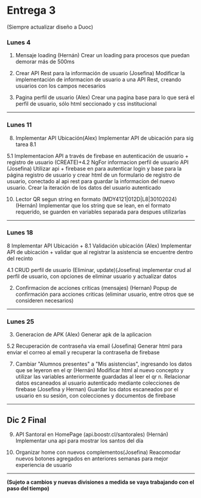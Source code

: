 # Entrega 3

(Siempre actualizar diseño a Duoc)
### Lunes 4
1. Mensaje loading (Hernán)
  Crear un loading para procesos que puedan demorar más de 500ms

5. Crear API Rest para la información de usuario (Josefina)
  Modificar la implementación de informacion de usuario a una API Rest, creando usuarios con los campos necesarios

4. Pagina perfil de usuario (Alex)
   Crear una pagina base para lo que será el perfil de usuario, sólo html seccionado y css institucional

___

### Lunes 11
8. Implementar API Ubicación(Alex)
Implementar API de ubicación para sig tarea 8.1 

5.1 Implementacion API a través de firebase en autenticación de usuario + registro de usuario (CREATE)+4.2 NgFor informacion perfil de usuario API (Josefina)
  Utilizar api + firebase en para autenticar login y base para la página registro de usuario y crear html de un formulario de registro de usuario, conectado al api rest para guardar la informacion del nuevo usuario.  Crear la iteración de los datos del usuario autenticado
  
10. Lector QR segun string en formato (MDY4121|012D|L8|30102024) (Hernán)
  Implementar que los string que se lean, en el formato requerido, se guarden en variables separada para despues utilizarlas

___

### Lunes 18
8 Implementar API Ubicación + 8.1 Validación ubicación (Alex)
  Implementar API de ubicación + validar que al registrar la asistencia se encuentre dentro del recinto

4.1 CRUD perfil de usuario (Eliminar, update)(Josefina)
  implementar crud al perfil de usuario, con opciones de eliminar usuario y actualizar datos

2. Confirmacion de acciones críticas (mensajes) (Hernan)
   Popup de confirmación para acciones criticas (eliminar usuario, entre otros que se consideren necesarios)

___

### Lunes 25
3. Generacion de APK (Alex)
  Generar apk de la aplicacion
  
5.2 Recuperación de contraseña via email (Josefina) 
  Generar html para enviar el correo al email y recuperar la contraseña de firebase

7. Cambiar "Alumnos presentes" a "Mis asistencias", ingresando los datos que se leyeron en el qr (Hernán)
  Modificar html al nuevo concepto y utilizar las variables anteriormente guardadas al leer el qr
n. Relacionar datos escaneados al usuario autenticado mediante colecciones de firebase (Josefina y Hernan)
  Guardar los datos escaneados por el usuario en su sesión, con colecciones y documentos de firebase

___

## Dic 2 Final
9. API Santoral en HomePage (api.boostr.cl/santorales) (Hernán)
  Implementar una api para mostrar los santos del día

6. Organizar home con nuevos complementos(Josefina)
  Reacomodar nuevos botones agregados en anteriores semanas para mejor experiencia de usuario


___

**(Sujeto a cambios y nuevas divisiones a medida se vaya trabajando con el paso del tiempo)**
